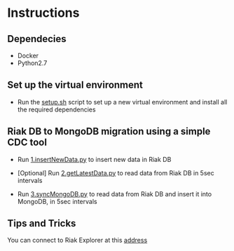 # Instructions

## Dependecies

* Docker
* Python2.7

## Set up the virtual environment

* Run the [setup.sh](./setup.sh) script to set up a new virtual environment and install all the required dependencies

## Riak DB to MongoDB migration using a simple CDC tool

* Run [1.insertNewData.py](./1.insertNewData.py) to insert new data in Riak DB

* [Optional] Run [2.getLatestData.py](./2.getLatestData.py) to read data from Riak DB in 5sec intervals

* Run [3.syncMongoDB.py](./3.syncMongoDB.py) to read data from Riak DB and insert it into MongoDB, in 5sec intervals

## Tips and Tricks

You can connect to Riak Explorer at this [address](http://localhost:8098/admin/#/cluster/default/data)
